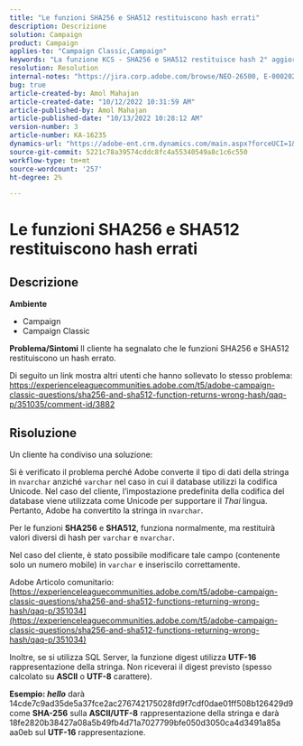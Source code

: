 ```yaml
---
title: "Le funzioni SHA256 e SHA512 restituiscono hash errati"
description: Descrizione
solution: Campaign
product: Campaign
applies-to: "Campaign Classic,Campaign"
keywords: "La funzione KCS - SHA256 e SHA512 restituisce hash 2° aggiornamento errato"
resolution: Resolution
internal-notes: "https://jira.corp.adobe.com/browse/NEO-26500, E-000202021, E-000148142"
bug: true
article-created-by: Amol Mahajan
article-created-date: "10/12/2022 10:31:59 AM"
article-published-by: Amol Mahajan
article-published-date: "10/13/2022 10:28:12 AM"
version-number: 3
article-number: KA-16235
dynamics-url: "https://adobe-ent.crm.dynamics.com/main.aspx?forceUCI=1&pagetype=entityrecord&etn=knowledgearticle&id=b5d33d17-194a-ed11-bba1-000d3a31576b"
source-git-commit: 5221c78a39574cddc8fc4a55340549a8c1c6c550
workflow-type: tm+mt
source-wordcount: '257'
ht-degree: 2%

---
```


# Le funzioni SHA256 e SHA512 restituiscono hash errati

## Descrizione

<b>Ambiente</b>
- Campaign
- Campaign Classic

<b>Problema/Sintomi</b>
Il cliente ha segnalato che le funzioni SHA256 e SHA512 restituiscono un hash errato.

Di seguito un link mostra altri utenti che hanno sollevato lo stesso problema: https://experienceleaguecommunities.adobe.com/t5/adobe-campaign-classic-questions/sha256-and-sha512-function-returns-wrong-hash/qaq-p/351035/comment-id/3882


## Risoluzione


Un cliente ha condiviso una soluzione:

Si è verificato il problema perché Adobe converte il tipo di dati della stringa in `nvarchar` anziché `varchar` nel caso in cui il database utilizzi la codifica Unicode. Nel caso del cliente, l’impostazione predefinita della codifica del database viene utilizzata come Unicode per supportare il *Thai* lingua. Pertanto, Adobe ha convertito la stringa in `nvarchar`.

Per le funzioni <b>SHA256</b> e <b>SHA512</b>, funziona normalmente, ma restituirà valori diversi di hash per `varchar` e `nvarchar`.

Nel caso del cliente, è stato possibile modificare tale campo (contenente solo un numero mobile) in `varchar` e inseriscilo correttamente.

Adobe Articolo comunitario:
[https://experienceleaguecommunities.adobe.com/t5/adobe-campaign-classic-questions/sha256-and-sha512-functions-returning-wrong-hash/qaq-p/351034](https://experienceleaguecommunities.adobe.com/t5/adobe-campaign-classic-questions/sha256-and-sha512-functions-returning-wrong-hash/qaq-p/351034)

Inoltre, se si utilizza SQL Server, la funzione digest utilizza <b>UTF-16</b> rappresentazione della stringa. Non riceverai il digest previsto (spesso calcolato su <b>ASCII</b> o <b>UTF-8</b> carattere).

<b>Esempio: *hello</b>* darà 14cde7c9ad35de5a37fce2ac276742175028fd9f7cdf0dae01ff508b126429d9 come <b>SHA-256</b> sulla <b>ASCII/UTF-8</b> rappresentazione della stringa e darà 18fe2820b38427a08a5b49fb4d71a7027799bfe050d3050ca4d3491a85a aa0eb sul <b>UTF-16</b> rappresentazione.
